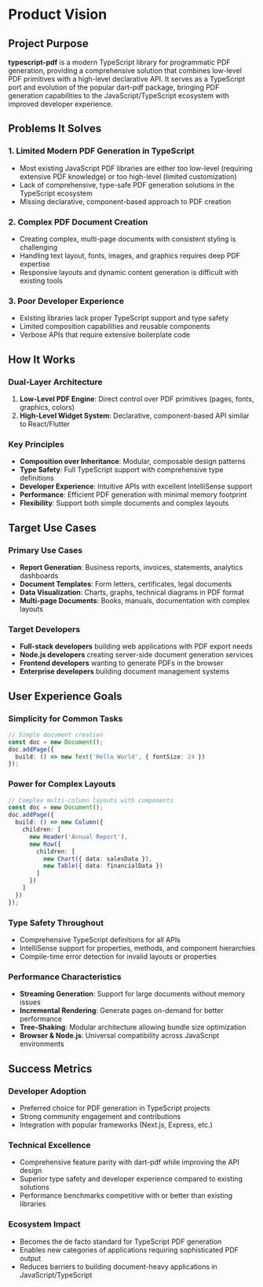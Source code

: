 # Product Vision

## Project Purpose

**typescript-pdf** is a modern TypeScript library for programmatic PDF generation, providing a comprehensive solution that combines low-level PDF primitives with a high-level declarative API. It serves as a TypeScript port and evolution of the popular dart-pdf package, bringing PDF generation capabilities to the JavaScript/TypeScript ecosystem with improved developer experience.

## Problems It Solves

### 1. **Limited Modern PDF Generation in TypeScript**
- Most existing JavaScript PDF libraries are either too low-level (requiring extensive PDF knowledge) or too high-level (limited customization)
- Lack of comprehensive, type-safe PDF generation solutions in the TypeScript ecosystem
- Missing declarative, component-based approach to PDF creation

### 2. **Complex PDF Document Creation**
- Creating complex, multi-page documents with consistent styling is challenging
- Handling text layout, fonts, images, and graphics requires deep PDF expertise
- Responsive layouts and dynamic content generation is difficult with existing tools

### 3. **Poor Developer Experience**
- Existing libraries lack proper TypeScript support and type safety
- Limited composition capabilities and reusable components
- Verbose APIs that require extensive boilerplate code

## How It Works

### **Dual-Layer Architecture**
1. **Low-Level PDF Engine**: Direct control over PDF primitives (pages, fonts, graphics, colors)
2. **High-Level Widget System**: Declarative, component-based API similar to React/Flutter

### **Key Principles**
- **Composition over Inheritance**: Modular, composable design patterns
- **Type Safety**: Full TypeScript support with comprehensive type definitions  
- **Developer Experience**: Intuitive APIs with excellent IntelliSense support
- **Performance**: Efficient PDF generation with minimal memory footprint
- **Flexibility**: Support both simple documents and complex layouts

## Target Use Cases

### **Primary Use Cases**
- **Report Generation**: Business reports, invoices, statements, analytics dashboards
- **Document Templates**: Form letters, certificates, legal documents
- **Data Visualization**: Charts, graphs, technical diagrams in PDF format
- **Multi-page Documents**: Books, manuals, documentation with complex layouts

### **Target Developers**
- **Full-stack developers** building web applications with PDF export needs
- **Node.js developers** creating server-side document generation services
- **Frontend developers** wanting to generate PDFs in the browser
- **Enterprise developers** building document management systems

## User Experience Goals

### **Simplicity for Common Tasks**
```typescript
// Simple document creation
const doc = new Document();
doc.addPage({
  build: () => new Text('Hello World', { fontSize: 24 })
});
```

### **Power for Complex Layouts**
```typescript
// Complex multi-column layouts with components
const doc = new Document();
doc.addPage({
  build: () => new Column({
    children: [
      new Header('Annual Report'),
      new Row({
        children: [
          new Chart({ data: salesData }),
          new Table({ data: financialData })
        ]
      })
    ]
  })
});
```

### **Type Safety Throughout**
- Comprehensive TypeScript definitions for all APIs
- IntelliSense support for properties, methods, and component hierarchies
- Compile-time error detection for invalid layouts or properties

### **Performance Characteristics**
- **Streaming Generation**: Support for large documents without memory issues
- **Incremental Rendering**: Generate pages on-demand for better performance
- **Tree-Shaking**: Modular architecture allowing bundle size optimization
- **Browser & Node.js**: Universal compatibility across JavaScript environments

## Success Metrics

### **Developer Adoption**
- Preferred choice for PDF generation in TypeScript projects
- Strong community engagement and contributions
- Integration with popular frameworks (Next.js, Express, etc.)

### **Technical Excellence**
- Comprehensive feature parity with dart-pdf while improving the API design
- Superior type safety and developer experience compared to existing solutions
- Performance benchmarks competitive with or better than existing libraries

### **Ecosystem Impact**
- Becomes the de facto standard for TypeScript PDF generation
- Enables new categories of applications requiring sophisticated PDF output
- Reduces barriers to building document-heavy applications in JavaScript/TypeScript